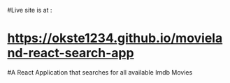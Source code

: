 
#Live site is at : 

# https://okste1234.github.io/movieland-react-search-app

#A React Application that searches for all available Imdb Movies
